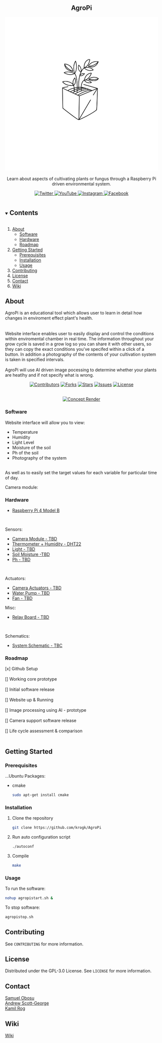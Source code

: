 <h2 align="center">AgroPi</h2>  
<p align="center">
  <a href="https://github.com/krogk/AgroPi">
    <img src="media/images/logo1.png" alt="Logo" >
  </a>
  
  <p align="center">
    Learn about aspects of cultivating plants or fungus through a Raspberry Pi driven environmental system. 
    <br />
</div>

<p align="center">
  <a href="https://twitter.com/agropiofficial">
    <img src="media/images/icon_twitter.png" alt="Twitter"  width="64" height="64">
  </a>
  <a href="https://github.com/krogk/AgroPi">
    <img src="media/images/icon_youtube.png" alt="YouTube"  width="64" height="64">
  </a>
  <a href="https://www.instagram.com/agropiofficial/">
    <img src="media/images/icon_ig.png" alt="Instagram"  width="64" height="64">
  </a>
  <a href="https://www.facebook.com/AgroPiOfficial">
    <img src="media/images/icon_facebook.png" alt="Facebook"  width="64" height="64">
  </a>


<!-- TOC -->
<details open="open">
  <summary><h2 style="display: inline-block">Contents</h2></summary>
  <ol>
    <li>
      <a href="#about">About</a>
      <ul>
        <li><a href="#software">Software</a></li>
        <li><a href="#hardware">Hardware</a></li>
        <li><a href="#roadmap">Roadmap</a></li>
      </ul>
    </li>
    <li>
      <a href="#getting-started">Getting Started</a>
      <ul>
        <li><a href="#prerequisites">Prerequisites</a></li>
        <li><a href="#installation">Installation</a></li>
        <li><a href="#usage">Usage</a></li>
      </ul>
    </li>
    <li><a href="#contributing">Contributing</a></li>
    <li><a href="#license">License</a></li>
    <li><a href="#contact">Contact</a></li>
    <li><a href="#wiki">Wiki</a></li>
  </ol>
</details>

<!-- Project descirption -->
## About

AgroPi is an educational tool which allows user to learn in detail how changes in enviroment effect plant's health.  
<br />
<br />
Website interface enables user to easily display and control the conditions within enviromental chamber in real time. 
The information throughout your grow cycle is saved in a grow log so you can share it with other users, so they can copy the exact conditions you've specifed within a click of a button. In addition a photography of the contents of your cultivation system is taken in specified intervals. 
<br />
<br />
AgroPi will use AI driven image pocessing to determine whether your plants are heatlhy and if not specify what is wrong.

<div align="center">

[![Contributors](https://img.shields.io/github/contributors/krogk/AgroPi.svg?style=for-the-badge)](https://github.com/krogk/AgroPi/graphs/contributors)
[![Forks](https://img.shields.io/github/forks/krogk/AgroPi.svg?style=for-the-badge)](https://github.com/krogk/AgroPi/network/members)
[![Stars](https://img.shields.io/github/stars/krogk/AgroPi.svg?style=for-the-badge)](https://github.com/krogk/AgroPi/stargazers)
[![Issues](https://img.shields.io/github/issues/krogk/AgroPi.svg?style=for-the-badge)](https://github.com/krogk/AgroPi/issues)
[![License](https://img.shields.io/github/license/krogk/AgroPi.svg?style=for-the-badge)](https://github.com/krogk/AgroPi/blob/main/LICENSE)

<br />

  <a href="https://github.com/krogk/AgroPi">
    <img src="media/images/agropitopright.PNG" alt="Concept Render" >
  </a>


</div>

### Software

Website interface will allow you to view:
* Temperature
* Humidity
* Light Level
* Moisture of the soil
* Ph of the soil
* Photography of the system
<br />
As well as to easily set the target values for each variable for particular time of day.
<br />

Camera module:  


### Hardware

* [Raspberry Pi 4 Model B](https://www.raspberrypi.org/products/raspberry-pi-4-model-b/)
<br />

Sensors:
* [Camera Module - TBD]()
* [Thermometer + Humidity - DHT22]()
* [Light - TBD]()
* [Soil Moisture -TBD]()
* [Ph - TBD]()

<br />

Actuators:
* [Camera Actuators - TBD]()
* [Water Pump - TBD]()
* [Fan - TBD]()

Misc:
* [Relay Board - TBD]()

<br />

Schematics:
* [System Schematic - TBC]()


### Roadmap

[x] Github Setup
<br />
<br />
[] Working core prototype
<br />
<br />
[] Initial software release
<br />
<br />
[] Website up & Running
<br />
<br />
[] Image processing using AI - prototype
<br />
<br />
[] Camera support software release
<br />
<br />
[] Life cycle assessment & comparison
<br />
<br />


<!-- Getting Started -->
## Getting Started

### Prerequisites

...Ubuntu Packages: 
* cmake
  ```sh
  sudo apt-get install cmake
  ```


### Installation

1. Clone the repository
   ```sh
   git clone https://github.com/krogk/AgroPi
   ```
2. Run auto configuration script
   ```sh
   ./autoconf
   ```
3. Compile
    ```sh
   make 
   ```


<!-- Usage -->
### Usage

To run the software:
  ```sh
 nohup agropistart.sh &
 ```

To stop software:
  ```sh
 agropistop.sh
 ```


<!-- Contributing -->
## Contributing

See `CONTRIBUTING` for more information.

<!-- License -->
## License

Distributed under the GPL-3.0 License. See `LICENSE` for more information.


<!-- Contact Info -->
## Contact

[Samuel Obosu](https://github.com/Samuel-Obosu)
<br />
[Andrew Scott-George](https://github.com/andrewsg3)
<br />
[Kamil Rog](https://github.com/krogk)


<!-- AgroPi Wiki -->
## Wiki

[Wiki](https://github.com/krogk/AgroPi/wiki)
